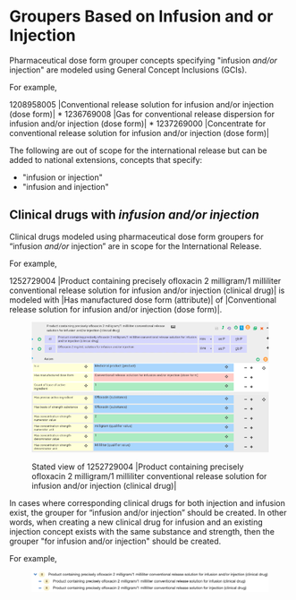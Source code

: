 # Groupers Based on Infusion and or Injection

Pharmaceutical dose form grouper concepts specifying "infusion _and/or_ injection" are modeled using General Concept Inclusions (GCIs).

For example,

1208958005 |Conventional release solution for infusion and/or injection (dose form)| \* 1236769008 |Gas for conventional release dispersion for infusion and/or injection (dose form)| \* 1237269000 |Concentrate for conventional release solution for infusion and/or injection (dose form)|

The following are out of scope for the international release but can be added to national extensions, concepts that specify:

* "infusion or injection"
* "infusion and injection"

## Clinical drugs with _infusion and/or injection_

Clinical drugs modeled using pharmaceutical dose form groupers for “infusion _and/or_ injection” are in scope for the International Release.

For example,

1252729004 |Product containing precisely ofloxacin 2 milligram/1 milliliter conventional release solution for infusion and/or injection (clinical drug)| is modeled with |Has manufactured dose form (attribute)| of |Conventional release solution for infusion and/or injection (dose form)|.

<figure><img src="../../../../../../.gitbook/assets/image (40).png" alt=""><figcaption><p> Stated view of 1252729004 |Product containing precisely ofloxacin 2 milligram/1 milliliter conventional release solution for infusion and/or injection (clinical drug)|</p></figcaption></figure>

In cases where corresponding clinical drugs for both injection and infusion exist, the grouper for “infusion and/or injection” should be created. In other words, when creating a new clinical drug for infusion and an existing injection concept exists with the same substance and strength, then the grouper "for infusion and/or injection" should be created.

For example,

<figure><img src="../../../../../../.gitbook/assets/image (39).png" alt=""><figcaption></figcaption></figure>

<figure><img src="../../../../../../authoring/pharmaceutical-and-biologic-product/images/232391040.png" alt=""><figcaption></figcaption></figure>

